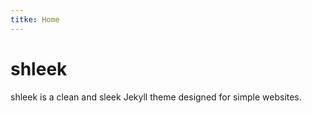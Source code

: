 ```yaml
---
titke: Home
---
```


# shleek

shleek is a clean and sleek Jekyll theme designed for simple websites.